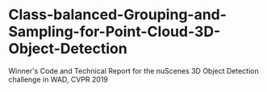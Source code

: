 # Class-balanced-Grouping-and-Sampling-for-Point-Cloud-3D-Object-Detection
Winner's Code and Technical Report for the nuScenes 3D Object Detection challenge in WAD, CVPR 2019
